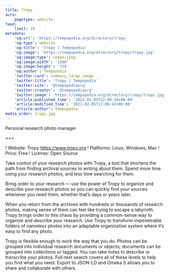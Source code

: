 ```yaml
---
title: Tropy
aura:
    pagetype: website
feed:
    limit: 10
metadata:
    'og:url': 'https://tempopedia.org/directory/tropy'
    'og:type': website
    'og:title': 'Tropy | Tempopedia'
    'og:image': 'https://tempopedia.org/directory/tropy/tropy.jpg'
    'og:image:type': image/jpeg
    'og:image:width': '1280'
    'og:image:height': '720'
    'og:author': Tempopedia
    'twitter:card': summary_large_image
    'twitter:title': 'Tropy | Tempopedia'
    'twitter:site': '@tempopediaorg'
    'twitter:creator': '@tempopediaorg'
    'twitter:image': 'https://tempopedia.org/directory/tropy/tropy.jpg'
    'article:published_time': '2021-02-05T12:09:24+00:00'
    'article:modified_time': '2021-02-05T12:09:42+00:00'
    'article:author': Tempopedia
media_order: tropy.jpg
---
```


Personal research photo manager

===

! Website: Tropy https://www.tropy.org
! Platforms: Linux, Windows, Mac
! Price: Free
! License: Open Source

Take control of your research photos with Tropy, a tool that shortens the path from finding archival sources to writing about them. Spend more time using your research photos, and less time searching for them.

Bring order to your research — use the power of Tropy to organize and describe your research photos so you can quickly find your sources whenever you need them, whether that’s days or years later.

When you return from the archives with hundreds or thousands of research photos, making sense of them can feel like trying to escape a labyrinth. Tropy brings order to this chaos by providing a common-sense way to organize and describe your research. Use Tropy to transform impenetrable folders of nameless photos into an adaptable organization system where it’s easy to find any photo.

Tropy is flexible enough to work the way that you do. Photos can be grouped into individual research documents or objects; documents can be grouped into collections or tagged. You can take notes to describe or transcribe your photos. Full-text search covers all of these levels to help you find what you need. Export to JSON-LD and Omeka S allows you to share and collaborate with others.
